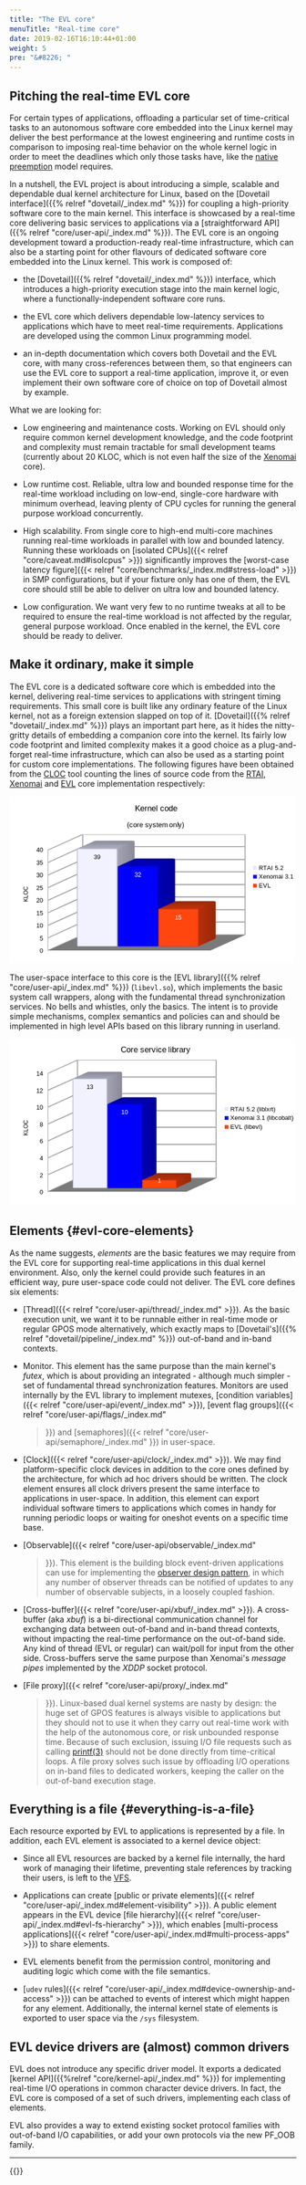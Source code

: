 ```yaml
---
title: "The EVL core"
menuTitle: "Real-time core"
date: 2019-02-16T16:10:44+01:00
weight: 5
pre: "&#8226; "
---
```


## Pitching the real-time EVL core

For certain types of applications, offloading a particular set of
time-critical tasks to an autonomous software core embedded into the
Linux kernel may deliver the best performance at the lowest
engineering and runtime costs in comparison to imposing real-time
behavior on the whole kernel logic in order to meet the deadlines
which only those tasks have, like the [native
preemption](https://wiki.linuxfoundation.org/realtime/rtl/blog) model
requires.

In a nutshell, the EVL project is about introducing a simple, scalable
and dependable dual kernel architecture for Linux, based on the
[Dovetail interface]({{% relref "dovetail/_index.md" %}}) for coupling
a high-priority software core to the main kernel. This interface is
showcased by a real-time core delivering basic services to
applications via a [straightforward API]({{% relref
"core/user-api/_index.md" %}}). The EVL core is an ongoing development
toward a production-ready real-time infrastructure, which can also be a
starting point for other flavours of dedicated software core embedded
into the Linux kernel. This work is composed of:

- the [Dovetail]({{% relref "dovetail/_index.md" %}}) interface, which
  introduces a high-priority execution stage into the main kernel
  logic, where a functionally-independent software core runs.

- the EVL core which delivers dependable low-latency services to
  applications which have to meet real-time requirements. Applications
  are developed using the common Linux programming model.

- an in-depth documentation which covers both Dovetail and the EVL
  core, with many cross-references between them, so that engineers can
  use the EVL core to support a real-time application, improve it, or
  even implement their own software core of choice on top of Dovetail
  almost by example.

What we are looking for:

- Low engineering and maintenance costs. Working on EVL should only
  require common kernel development knowledge, and the code footprint
  and complexity must remain tractable for small development teams
  (currently about 20 KLOC, which is not even half the size of the
  [Xenomai](https://xenomai.org/) core).

- Low runtime cost. Reliable, ultra low and bounded response time for
  the real-time workload including on low-end, single-core hardware
  with minimum overhead, leaving plenty of CPU cycles for running the
  general purpose workload concurrently.

- High scalability. From single core to high-end multi-core machines
  running real-time workloads in parallel with low and bounded
  latency. Running these workloads on [isolated CPUs]({{< relref
  "core/caveat.md#isolcpus" >}}) significantly improves the
  [worst-case latency figure]({{< relref
  "core/benchmarks/_index.md#stress-load" >}}) in SMP configurations,
  but if your fixture only has one of them, the EVL core should still
  be able to deliver on ultra low and bounded latency.

- Low configuration. We want very few to no runtime tweaks at all to
  be required to ensure the real-time workload is not affected by the
  regular, general purpose workload. Once enabled in the kernel, the
  EVL core should be ready to deliver.

## Make it ordinary, make it simple

The EVL core is a dedicated software core which is embedded into the
kernel, delivering real-time services to applications with stringent
timing requirements. This small core is built like any ordinary
feature of the Linux kernel, not as a foreign extension slapped on top
of it.  [Dovetail]({{% relref "dovetail/_index.md" %}}) plays an
important part here, as it hides the nitty-gritty details of embedding
a companion core into the kernel. Its fairly low code footprint and
limited complexity makes it a good choice as a plug-and-forget
real-time infrastructure, which can also be used as a starting point
for custom core implementations. The following figures have been
obtained from the [CLOC](https://github.com/AlDanial/cloc) tool
counting the lines of source code from the [RTAI](http://rtai.org),
[Xenomai](https://xenomai.org) and [EVL](https://evlproject.org) core
implementation respectively:

![Alt text](/images/kloc-core.png "EVL kernel code footprint")

The user-space interface to this core is the [EVL library]({{% relref
"core/user-api/_index.md" %}}) (`libevl.so`), which implements the
basic system call wrappers, along with the fundamental thread
synchronization services. No bells and whistles, only the basics. The
intent is to provide simple mechanisms, complex semantics and policies
can and should be implemented in high level APIs based on this library
running in userland.

![Alt text](/images/kloc-user.png "EVL user code footprint")

## Elements {#evl-core-elements}

As the name suggests, _elements_ are the basic features we may require
from the EVL core for supporting real-time applications in this dual
kernel environment. Also, only the kernel could provide such features
in an efficient way, pure user-space code could not deliver. The EVL
core defines six elements:

- [Thread]({{< relref "core/user-api/thread/_index.md" >}}). As the
  basic execution unit, we want it to be runnable either in real-time
  mode or regular GPOS mode alternatively, which exactly maps to
  [Dovetail's]({{% relref "dovetail/pipeline/_index.md" %}}) out-of-band
  and in-band contexts.

- Monitor. This element has the same purpose than the main kernel's
  _futex_, which is about providing an integrated - although much
  simpler - set of fundamental thread synchronization features. Monitors
  are used internally by the EVL library to implement mutexes, [condition
  variables]({{< relref "core/user-api/event/_index.md" >}}), [event
  flag groups]({{< relref "core/user-api/flags/_index.md"
  >}}) and [semaphores]({{< relref "core/user-api/semaphore/_index.md"
  >}}) in user-space.

- [Clock]({{< relref "core/user-api/clock/_index.md" >}}). We may find
  platform-specific clock devices in addition to the core ones defined
  by the architecture, for which ad hoc drivers should be written. The
  clock element ensures all clock drivers present the same interface to
  applications in user-space. In addition, this element can export
  individual software timers to applications which comes in handy for
  running periodic loops or waiting for oneshot events on a specific
  time base.

- [Observable]({{< relref "core/user-api/observable/_index.md"
  >}}). This element is the building block event-driven applications
  can use for implementing the [observer design
  pattern](https://en.wikipedia.org/wiki/Observer_pattern), in which
  any number of observer threads can be notified of updates to any
  number of observable subjects, in a loosely coupled fashion.

- [Cross-buffer]({{< relref "core/user-api/xbuf/_index.md" >}}). A
  cross-buffer (aka _xbuf_) is a bi-directional communication channel
  for exchanging data between out-of-band and in-band thread contexts,
  without impacting the real-time performance on the out-of-band side.
  Any kind of thread (EVL or regular) can wait/poll for input from the
  other side. Cross-buffers serve the same purpose than Xenomai's
  _message pipes_ implemented by the _XDDP_ socket protocol.

- [File proxy]({{< relref "core/user-api/proxy/_index.md"
  >}}). Linux-based dual kernel systems are nasty by design: the huge
  set of GPOS features is always visible to applications but they should
  not to use it when they carry out real-time work with the help of the
  autonomous core, or risk unbounded response time. Because of such
  exclusion, issuing I/O file requests such as calling
  [printf(3)](http://man7.org/linux/man-pages/man3/printf.3.html) should
  not be done directly from time-critical loops. A file proxy solves
  such issue by offloading I/O operations on in-band files to dedicated
  workers, keeping the caller on the out-of-band execution stage.

## Everything is a file {#everything-is-a-file}

Each resource exported by EVL to applications is represented by a
file. In addition, each EVL element is associated to a kernel device
object:

- Since all EVL resources are backed by a kernel file internally, the
  hard work of managing their lifetime, preventing stale references by
  tracking their users, is left to the
  [VFS](https://www.kernel.org/doc/Documentation/filesystems/vfs.txt).

- Applications can create [public or private elements]({{< relref
  "core/user-api/_index.md#element-visibility" >}}). A public element
  appears in the EVL device [file hierarchy]({{< relref
  "core/user-api/_index.md#evl-fs-hierarchy" >}}), which enables
  [multi-process applications]({{< relref
  "core/user-api/_index.md#multi-process-apps" >}}) to share elements.

- EVL elements benefit from the permission control, monitoring and
  auditing logic which come with the file semantics.

- [`udev` rules]({{< relref
  "core/user-api/_index.md#device-ownership-and-access" >}}) can be attached to
  events of interest which might happen for any element. Additionally,
  the internal kernel state of elements is exported to user space via
  the `/sys` filesystem.

## EVL device drivers are (almost) common drivers

EVL does not introduce any specific driver model. It exports a
dedicated [kernel API]({{%relref "core/kernel-api/_index.md" %}}) for
implementing real-time I/O operations in common character device
drivers. In fact, the EVL core is composed of a set of such drivers,
implementing each class of elements.

EVL also provides a way to extend existing socket protocol families
with out-of-band I/O capabilities, or add your own protocols via the
new PF_OOB family.

---

{{<lastmodified>}}
